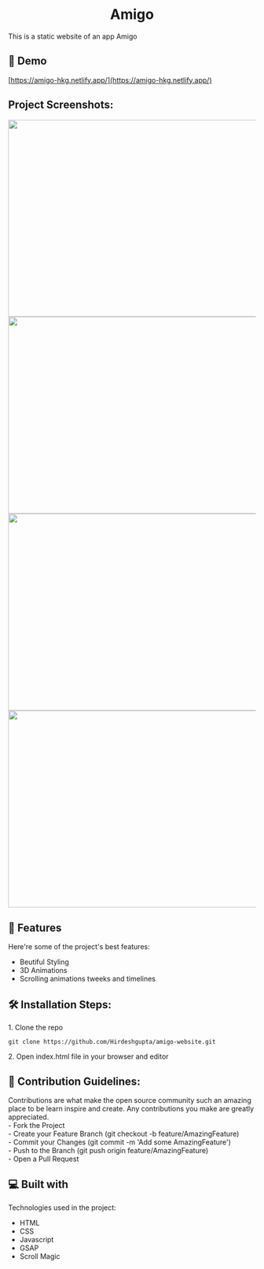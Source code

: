 <h1 align="center" id="title">Amigo</h1>

<p id="description">This is a static website of an app Amigo</p>

<h2>🚀 Demo</h2>

[https://amigo-hkg.netlify.app/](https://amigo-hkg.netlify.app/)

<h2>Project Screenshots:</h2>

<img src="https://drive.google.com/uc?id=1dAw_QuiZN7RLHcUqVps8KVPbJnxvZhtr" width="800" height="400/">
<img src="https://drive.google.com/uc?id=1JpEgjJAaXKgaY5fleR3ijAyxZ_O8RK16" width="800" height="400/">
<img src="https://drive.google.com/uc?id=1ED9FKBJ35JEzLVD4QN77K0jtNSbrKJtz" width="800" height="400/">
 <img src="https://drive.google.com/uc?id=1ggF4oETkyRyZurTKsTVXO66xSrsvpRq8" width="800" height="400/"> 
  
<h2>🧐 Features</h2>

Here're some of the project's best features:

*   Beutiful Styling 
*   3D Animations
*   Scrolling animations tweeks and timelines

<h2>🛠️ Installation Steps:</h2>

<p>1. Clone the repo</p>

```
git clone https://github.com/Hirdeshgupta/amigo-website.git
```
<p>2. Open index.html file in your browser and editor</p>

<h2>🍰 Contribution Guidelines:</h2>

Contributions are what make the open source community such an amazing place to be learn inspire and create. Any contributions you make are greatly appreciated.  
\- Fork the Project  
\- Create your Feature Branch (git checkout -b feature/AmazingFeature)  
\- Commit your Changes (git commit -m 'Add some AmazingFeature')  
\- Push to the Branch (git push origin feature/AmazingFeature)  
\- Open a Pull Request

  
  
<h2>💻 Built with</h2>

Technologies used in the project:

*   HTML
*   CSS
*   Javascript
*   GSAP
*   Scroll Magic

